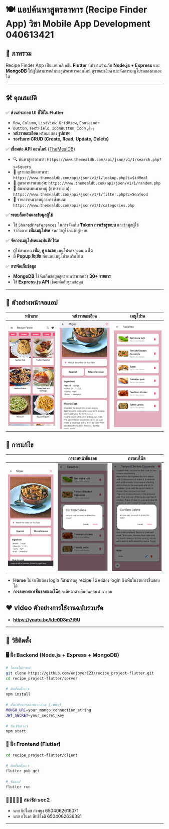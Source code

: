 # 🍽️ แอปค้นหาสูตรอาหาร (Recipe Finder App) วิชา Mobile App Development 040613421

## 📌 ภาพรวม
Recipe Finder App เป็นแอปพลิเคชัน **Flutter** ที่ทำงานร่วมกับ **Node.js + Express** และ **MongoDB** ให้ผู้ใช้สามารถค้นหาสูตรอาหารออนไลน์ ดูรายละเอียด และจัดการเมนูโปรดของตนเองได้

---

## 🛠️ คุณสมบัติ

✅ **ส่วนประกอบ UI ที่ใช้ใน Flutter**
- `Row`, `Column`, `ListView`, `GridView`, `Container`
- `Button`, `TextField`, `IconButton`, `Icon` ,`อื่นๆ`
- **หน้ารายละเอียด** พร้อมแสดง **รูปภาพ**
- **รองรับการ CRUD (Create, Read, Update, Delete)**

✅ **เชื่อมต่อ API ออนไลน์** ([TheMealDB](https://www.themealdb.com/))
- 🔍 ค้นหาสูตรอาหาร: `https://www.themealdb.com/api/json/v1/1/search.php?s=$query`
- 📌 ดูรายละเอียดอาหาร: `https://www.themealdb.com/api/json/v1/1/lookup.php?i=$idMeal`
- 🎲 สูตรอาหารแบบสุ่ม: `https://www.themealdb.com/api/json/v1/1/random.php`
- 🍤 ค้นหาตามหมวดหมู่ (อาหารทะเล): `https://www.themealdb.com/api/json/v1/1/filter.php?c=Seafood`
- 📂 รายการหมวดหมู่อาหารทั้งหมด: `https://www.themealdb.com/api/json/v1/1/categories.php`

✅ **ระบบล็อกอินและข้อมูลผู้ใช้**
- ใช้ `SharedPreferences` ในการจัดเก็บ **Token การเข้าสู่ระบบ** และข้อมูลผู้ใช้
- จำกัดการ **เพิ่มเมนูโปรด** จนกว่าผู้ใช้จะเข้าสู่ระบบ

✅ **จัดการเมนูโปรดและบันทึกโน้ต**
- ผู้ใช้สามารถ **เพิ่ม, ดู และลบ** เมนูโปรดของตนเองได้
- มี **Popup ยืนยัน** ก่อนลบเมนูโปรดหรือโน้ต

✅ **การจัดเก็บข้อมูล**
- **MongoDB** ใช้จัดเก็บข้อมูลสูตรอาหารมากกว่า **30+ รายการ**
- ใช้ **Express.js API** เชื่อมต่อกับฐานข้อมูล

---

## 📱 ตัวอย่างหน้าจอแอป
| หน้าแรก | หน้ารายละเอียด | เมนูโปรด |
|-----------|----------------|----------|
| ![Home](recipe-img/home.PNG) | ![Detail](recipe-img/detail.PNG) | ![Favorites](recipe-img/fav.PNG) |


## 🧵 การแก้ไข
|  | การลบหน้าชื่นชอบ| การลบโน๊ต |
|-----------|----------------|----------|
| ![Home](recipe-img/out-add.PNG) | ![Detail](recipe-img/fav-pop.PNG) | ![Favorites](recipe-img/note-pop.PNG) |
- **Home** ไม่จำเป็นต้อง login ก็สามารถดู recipe ได้ แต่ต้อง login ถึงเพิ่มในรายการชื่นชอบได้
- **การลบรายการชื่นชอบและโน๊ต** จะมีหน้าต่างยืนยันก่อนทำการลบ

## ❤ video ตัวอย่างการใช้งานฉบับรวบรัด
- **https://youtu.be/kfe0D8m7t9U**
---

## 🔧 วิธีติดตั้ง

### 🖥️ ฝั่ง Backend (Node.js + Express + MongoDB)
```sh
# โคลนโปรเจกต์
git clone https://github.com/enjoyer123/recipe_project-flutter.git
cd recipe_project-flutter/server

# ติดตั้งแพ็กเกจ
npm install

# ตั้งค่าตัวแปรสภาพแวดล้อม (.env)
MONGO_URI=your_mongo_connection_string
JWT_SECRET=your_secret_key

# รันเซิร์ฟเวอร์
npm start
```

### 📱 ฝั่ง Frontend (Flutter)
```sh
cd recipe_project-flutter/client

# ติดตั้งแพ็กเกจ
flutter pub get

# รันแอป
flutter run
```
### 👨🏽‍🤝‍👨🏻 สมาชิก sec2
- นาย ธิปไตย ก๋งพยุง 6504062616071
- นาย อโนชา สิทธิโชติ 6504062636381
---

